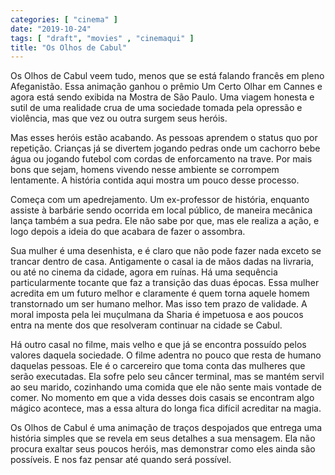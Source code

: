 ```yaml
---
categories: [ "cinema" ]
date: "2019-10-24"
tags: [ "draft", "movies" , "cinemaqui" ]
title: "Os Olhos de Cabul"
---
```

Os Olhos de Cabul veem tudo, menos que se está falando francês em pleno Afeganistão. Essa animação ganhou o prêmio Um Certo Olhar em Cannes e agora está sendo exibida na Mostra de São Paulo. Uma viagem honesta e sutil de uma realidade crua de uma sociedade tomada pela opressão e violência, mas que vez ou outra surgem seus heróis.

Mas esses heróis estão acabando. As pessoas aprendem o status quo por repetição. Crianças já se divertem jogando pedras onde um cachorro bebe água ou jogando futebol com cordas de enforcamento na trave. Por mais bons que sejam, homens vivendo nesse ambiente se corrompem lentamente. A história contida aqui mostra um pouco desse processo.

Começa com um apedrejamento. Um ex-professor de história, enquanto assiste à barbárie sendo ocorrida em local público, de maneira mecânica lança também a sua pedra. Ele não sabe por que, mas ele realiza a ação, e logo depois a ideia do que acabara de fazer o assombra.

Sua mulher é uma desenhista, e é claro que não pode fazer nada exceto se trancar dentro de casa. Antigamente o casal ia de mãos dadas na livraria, ou até no cinema da cidade, agora em ruínas. Há uma sequência particularmente tocante que faz a transição das duas épocas. Essa mulher acredita em um futuro melhor e claramente é quem torna aquele homem transtornado um ser humano melhor. Mas isso tem prazo de validade. A moral imposta pela lei muçulmana da Sharia é impetuosa e aos poucos entra na mente dos que resolveram continuar na cidade se Cabul.

Há outro casal no filme, mais velho e que já se encontra possuído pelos valores daquela sociedade. O filme adentra no pouco que resta de humano daquelas pessoas. Ele é o carcereiro que toma conta das mulheres que serão executadas. Ela sofre pelo seu câncer terminal, mas se mantém servil ao seu marido, cozinhando uma comida que ele não sente mais vontade de comer. No momento em que a vida desses dois casais se encontram algo mágico acontece, mas a essa altura do longa fica difícil acreditar na magia.

Os Olhos de Cabul é uma animação de traços despojados que entrega uma história simples que se revela em seus detalhes a sua mensagem. Ela não procura exaltar seus poucos heróis, mas demonstrar como eles ainda são possíveis. E nos faz pensar até quando será possível.
